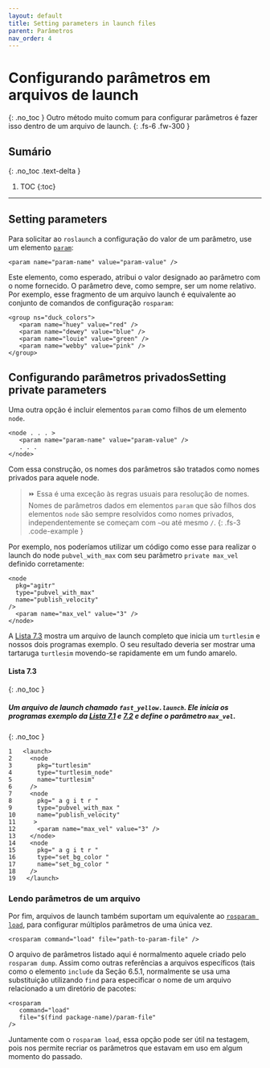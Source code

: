 ```yaml
---
layout: default
title: Setting parameters in launch files
parent: Parâmetros
nav_order: 4
---
```

#  Configurando parâmetros em arquivos de launch 
{: .no_toc }
Outro método muito comum para configurar parâmetros é fazer isso dentro de um arquivo de launch.
{: .fs-6 .fw-300 }

## Sumário
{: .no_toc .text-delta }

1. TOC
{:toc}
---

## Setting parameters 

Para solicitar ao `roslaunch` a configuração do valor de um parâmetro, use um elemento [`param`](http://wiki.ros.org/roslaunch/XML/param):

```
<param name="param-name" value="param-value" />
```

Este elemento, como esperado, atribui o valor designado ao parâmetro com o nome fornecido. O parâmetro deve, como sempre, ser um 
nome relativo. Por exemplo, esse fragmento de um arquivo launch é equivalente ao conjunto de comandos de configuração `rosparam`: 

```
<group ns="duck_colors">
   <param name="huey" value="red" />
   <param name="dewey" value="blue" />
   <param name="louie" value="green" />
   <param name="webby" value="pink" />
</group>
```

## Configurando parâmetros privadosSetting private parameters

Uma outra opção é incluir elementos `param` como filhos de um elemento `node`. 

```
<node . . . >
   <param name="param-name" value="param-value" />
   . . .
</node>
```

Com essa construção, os nomes dos parâmetros são tratados como nomes privados para aquele node. 

> ⏩ Essa é uma exceção às regras usuais para resolução de nomes. Nomes de parâmetros dados
> em elementos `param` que são filhos dos elementos `node` são sempre resolvidos como nomes privados, 
> independentemente se começam com `~`ou até mesmo `/`.
{: .fs-3 .code-example }

Por exemplo, nos poderíamos utilizar um código como esse para realizar o launch do node `pubvel_with_max`
com seu parâmetro `private max_vel` definido corretamente:

```
<node
  pkg="agitr"
  type="pubvel_with_max"
  name="publish_velocity"
/>
  <param name="max_vel" value="3" />
</node>
```
A [Lista 7.3](#lista-73) mostra um arquivo de launch completo que inicia um `turtlesim` e nossos dois programas exemplo. 
O seu resultado deveria ser mostrar uma tartaruga `turtlesim` movendo-se rapidamente em um fundo amarelo. 

#### **Lista 7.3**
{: .no_toc }
#####  Um arquivo de launch chamado `fast_yellow.launch`. Ele inicia os programas exemplo da [Lista 7.1](https://ras-ufcg.github.io/agitROS/7/7_3.html#lista-71) e [7.2](https://ras-ufcg.github.io/agitROS/7/7_3.html#lista-72) e define o parâmetro `max_vel`.
{: .no_toc }
```
1   <launch>
2     <node
3       pkg="turtlesim"
4       type="turtlesim_node"
5       name="turtlesim"
6     />
7     <node
8       pkg=" a g i t r "
9       type="pubvel_with_max "
10      name="publish_velocity"
11     >
12      <param name="max_vel" value="3" />
13    </node>
14    <node  
15      pkg=" a g i t r "
16      type="set_bg_color "
17      name="set_bg_color "
18    /> 
19   </launch>
```

### Lendo parâmetros de um arquivo


Por fim, arquivos de launch também suportam um equivalente ao [`rosparam load`](http://wiki.ros.org/roslaunch/XML/rosparam), 
para configurar múltiplos parâmetros de uma única vez.

```
<rosparam command="load" file="path-to-param-file" />
```

O arquivo de parâmetros listado aqui é normalmento aquele criado pelo `rosparam dump`. Assim como outras 
referências a arquivos específicos (tais como o elemento `include` da Seção 6.5.1, normalmente se usa uma 
substituição utilizando `find` para especificar o nome de um arquivo relacionado a um diretório de pacotes:

```
<rosparam
   command="load"
   file="$(find package-name)/param-file"
/>
```

Juntamente com o `rosparam load`, essa opção pode ser útil na testagem, pois nos permite recriar
os parâmetros que estavam em uso em algum momento do passado. 
